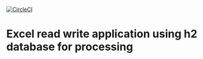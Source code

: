 [![CircleCI](https://circleci.com/gh/zikozee/Excel_Read_Write_H2DB/tree/master.svg?style=svg)](https://circleci.com/gh/zikozee/Excel_Read_Write_H2DB/tree/master)

# Excel read write application using h2 database for processing

